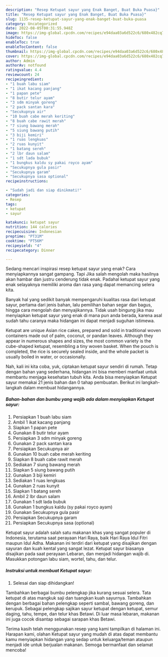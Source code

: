```yaml
---
description: "Resep Ketupat sayur yang Enak Banget, Buat Buka Puasa}"
title: "Resep Ketupat sayur yang Enak Banget, Buat Buka Puasa}"
slug: 1135-resep-ketupat-sayur-yang-enak-banget-buat-buka-puasa
category: Uncategorized
date: 2022-08-05T00:31:55.948Z
image: https://img-global.cpcdn.com/recipes/e94daa03a6d522c6/680x482cq70/ketupat-sayur-foto-resep-utama.jpg
hideToc: false
enableToc: true
enableTocContent: false
thumbnail: https://img-global.cpcdn.com/recipes/e94daa03a6d522c6/680x482cq70/ketupat-sayur-foto-resep-utama.jpg
cover: https://img-global.cpcdn.com/recipes/e94daa03a6d522c6/680x482cq70/ketupat-sayur-foto-resep-utama.jpg
author: Admin
authorAv: notfound
ratingvalue: 4.4
reviewcount: 24
recipeingredient:
- "1 buah labu siam"
- "1 ikat kacang panjang"
- "1 papan pete"
- "8 butir telur ayam"
- "3 sdm minyak goreng"
- "2 pack santan kara"
- "Secukupnya air"
- "10 buah cabe merah keriting"
- "8 buah cabe rawit merah"
- "7 siung bawang merah"
- "5 siung bawang putih"
- "3 biji kemiri"
- "1 ruas lengkuas"
- "2 ruas kunyit"
- "1 batang sereh"
- "2 lbr daun salam"
- "1 sdt lada bubuk"
- "1 bungkus kaldu sy pakai royco ayam"
- "Secukupnya gula pasir"
- "Secukupnya garam"
- "Secukupnya sasa optional"
recipeinstructions:

- "Sudah jadi dan siap dinikmati!"
categories:
- Resep
tags:
- ketupat
- sayur

katakunci: ketupat sayur 
nutrition: 144 calories
recipecuisine: Indonesian
preptime: "PT31M"
cooktime: "PT56M"
recipeyield: "4"
recipecategory: Dinner

---
```



Sedang mencari inspirasi resep ketupat sayur yang enak? Cara menyiapkannya sangat gampang. Tapi Jika salah mengolah maka hasilnya akan hambar dan justru cenderung tidak enak. Padahal ketupat sayur yang enak selayaknya memiliki aroma dan rasa yang dapat memancing selera kita.


Banyak hal yang sedikit banyak mempengaruhi kualitas rasa dari ketupat sayur, pertama dari jenis bahan, lalu pemilihan bahan segar dan bagus, hingga cara mengolah dan menyajikannya. Tidak usah bingung jika mau menyiapkan ketupat sayur yang enak di mana pun anda berada, karena asal sudah tahu caranya maka hidangan ini dapat menjadi suguhan istimewa.

Ketupat are unique Asian rice cakes, prepared and sold in traditional woven containers made out of palm, coconut, or pandan leaves. Although they appear in numerous shapes and sizes, the most common variety is the cube-shaped ketupat, resembling a tiny woven basket. When the pouch is completed, the rice is securely sealed inside, and the whole packet is usually boiled in water, or occasionally.


Nah, kali ini kita coba, yuk, ciptakan ketupat sayur sendiri di rumah. Tetap dengan bahan yang sederhana, hidangan ini bisa memberi manfaat untuk membantu menjaga kesehatan tubuh kita. Anda bisa menyiapkan Ketupat sayur memakai 21 jenis bahan dan 0 tahap pembuatan. Berikut ini langkah-langkah dalam membuat hidangannya.

<!--inarticleads1-->

##### Bahan-bahan dan bumbu yang wajib ada dalam menyiapkan Ketupat sayur:

1. Persiapkan 1 buah labu siam
1. Ambil 1 ikat kacang panjang
1. Siapkan 1 papan pete
1. Gunakan 8 butir telur ayam
1. Persiapkan 3 sdm minyak goreng
1. Gunakan 2 pack santan kara
1. Persiapkan Secukupnya air
1. Gunakan 10 buah cabe merah keriting
1. Siapkan 8 buah cabe rawit merah
1. Sediakan 7 siung bawang merah
1. Siapkan 5 siung bawang putih
1. Gunakan 3 biji kemiri
1. Sediakan 1 ruas lengkuas
1. Gunakan 2 ruas kunyit
1. Siapkan 1 batang sereh
1. Ambil 2 lbr daun salam
1. Gunakan 1 sdt lada bubuk
1. Gunakan 1 bungkus kaldu (sy pakai royco ayam)
1. Gunakan Secukupnya gula pasir
1. Persiapkan Secukupnya garam
1. Persiapkan Secukupnya sasa (optional)


Ketupat sayur adalah salah satu makanan khas yang sangat populer di Indonesia, terutama saat perayaan Hari Raya, baik Hari Raya Idul Fitri maupun Idul Adha. Makanan ini terdiri dari ketupat yang disajikan dengan sayuran dan kuah kental yang sangat lezat. Ketupat sayur biasanya disajikan pada saat perayaan Lebaran, dan menjadi hidangan wajib di. Masukkan potongan labu siam, wortel, tahu, dan telur. 

<!--inarticleads2-->

##### Instruksi untuk membuat Ketupat sayur:


1. Selesai dan siap dihidangkan!

Tambahkan berbagai bumbu pelengkap jika kurang sesuai selera. Tata ketupat di atas mangkuk saji dan tuangkan kuah sayurnya. Tambahkan dengan berbagai bahan pelengkap seperti sambal, bawang goreng, dan kerupuk. Sebagai pelengkap sajikan sayur ketupat dengan ketupat, semur daging, tahu, tempe, dan telur khas Betawi. Di luar masa lebaran, makanan ini juga cocok disantap sebagai sarapan khas Betawi. 

Terima kasih telah menggunakan resep yang kami tampilkan di halaman ini. Harapan kami, olahan Ketupat sayur yang mudah di atas dapat membantu kamu menyiapkan hidangan yang sedap untuk keluarga/teman ataupun menjadi ide untuk berjualan makanan. Semoga bermanfaat dan selamat mencoba!
